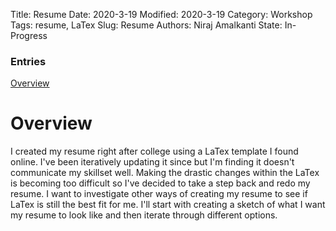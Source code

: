 Title: Resume
Date: 2020-3-19 
Modified: 2020-3-19 
Category: Workshop
Tags: resume, LaTex
Slug: Resume
Authors: Niraj Amalkanti 
State: In-Progress

### Entries
[ Overview ](#overview)

<a name="oversion"></a>
# Overview

I created my resume right after college using a LaTex template I found online.
I've been iteratively updating it since but I'm finding it doesn't communicate
my skillset well.
Making the drastic changes within the LaTex is becoming too difficult so I've 
decided to take a step back and redo my resume. I want to investigate
other ways of creating my resume to see if LaTex is still the best fit for me.
I'll start with creating a sketch of what I want my resume to look like and 
then iterate through different options. 
